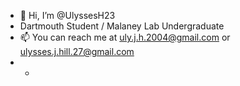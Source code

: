 - 👋 Hi, I’m @UlyssesH23
- Dartmouth Student / Malaney Lab Undergraduate
- 📫 You can reach me at uly.j.h.2004@gmail.com or ulysses.j.hill.27@gmail.com
- -

<!---
UlyssesH23/UlyssesH23 is a ✨ special ✨ repository because its `README.md` (this file) appears on your GitHub profile.
You can click the Preview link to take a look at your changes.
--->

